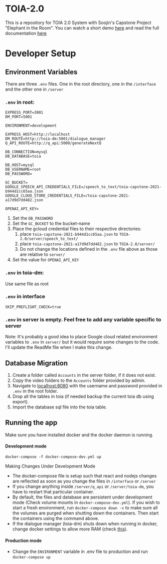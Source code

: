 # TOIA-2.0

This is a repository for TOIA 2.0 System with Soojin's Capstone Project "Elephant in the Room". You can watch a short demo [here]([https://pages.github.com/](https://www.youtube.com/watch?v=4EK19DnM4_c)) and read the full documentation [here]([https://pages.github.com/](https://meadow-oboe-807.notion.site/Elephant-in-the-Room-060a99def2bb4b8192e351aac2db52f1))


# Developer Setup

## Environment Variables

There are three `.env` files. One in the root directory, one in the `/interface` and the other one in `/server`

### `.env` in root:

    EXPRESS_PORT=3001
    DM_PORT=5001
    
    ENVIRONMENT=development
    
    EXPRESS_HOST=http://localhost
    DM_ROUTE=http://toia-dm:5001/dialogue_manager
    Q_API_ROUTE=http://q_api:5000/generateNextQ
    
    DB_CONNECTION=mysql
    DB_DATABASE=toia
    
    DB_HOST=mysql
    DB_USERNAME=root
    DB_PASSWORD=
    
    GC_BUCKET=
    GOOGLE_SPEECH_API_CREDENTIALS_FILE=/speech_to_text/toia-capstone-2021-b944d1cc65aa.json
    GOOGLE_CLOUD_STORE_CREDENTIALS_FILE=/toia-capstone-2021-a17d9d7dd482.json
    
    OPENAI_API_KEY=

1. Set the `DB_PASSWORD`
2. Set the `GC_BUCKET` to the bucket-name
3. Place the gcloud credential files to their respective directories:
   1. place `toia-capstone-2021-b944d1cc65aa.json` to `TOIA-2.0/server/speech_to_text/`
   2. place `toia-capstone-2021-a17d9d7dd482.json` to `TOIA-2.0/server/`
   3. Do not change the locations defined in the `.env` file above as those are relative to `server/`
4. Set the value for `OPENAI_API_KEY `

### `.env` in toia-dm:

Use same file as root

### `.env` in interface

    SKIP_PREFLIGHT_CHECK=true

### `.env` in server is empty. Feel free to add any variable specific to server

Note: It's probably a good idea to place Google cloud related environment variables to `.env` in `server/` but it would require some changes to the code. I'll update the ReadMe file when I make this change.

## Database Migration

1. Create a folder called `Accounts` in the server folder, if it does not exist. 
2. Copy the video folders to the `Accounts` folder provided by admin.
3. Navigate to [localhost:8080](localhost:8080) with the username and password provided in `.env` in the root folder.
4. Drop all the tables in toia (if needed backup the current toia db using export).
5. Import the database sql file into the toia table. 

## Running the app

Make sure you have installed docker and the docker daemon is running.

#### Development mode

    docker-compose -f docker-compose-dev.yml up

Making Changes Under Development Mode

- The docker-compose file is setup such that react and nodejs changes are reflected as soon as you change the files in `/interface` or `/server`
- If you change anything inside `/server/q_api` or `/server/toia-dm`, you have to restart that particular container. 
- By default, the files and database are persistent under development mode (Check volume mounts in `docker-compose-dev.yml`). If you wish to start a fresh environment, run `docker-compose down -v` to make sure all the volumes are purged when shutting down the containers. Then start the containers using the command above.
- If the dialogue manager (toia-dm) shuts down when running in docker, change docker settings to allow more RAM (check [this](https://stackoverflow.com/questions/44533319/how-to-assign-more-memory-to-docker-container)). 

#### Production mode

- Change the `ENVIRONMENT` variable in .env file to production and run `docker-compose up`
